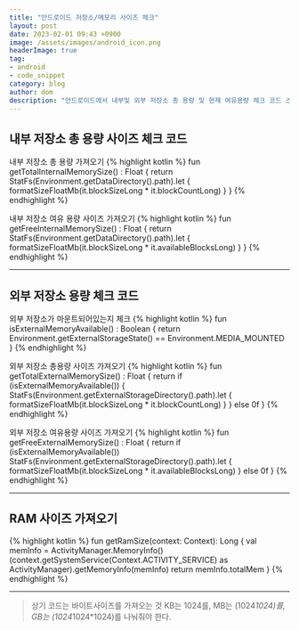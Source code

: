 ```yaml
---
title: "안드로이드 저장소/메모리 사이즈 체크"
layout: post
date: 2023-02-01 09:43 +0900
image: /assets/images/android_icon.png
headerImage: true
tag:
- android
- code_snippet
category: blog
author: dom
description: "안드로이드에서 내부및 외부 저장소 총 용량 및 현재 여유용량 체크 코드 스니펫"
---
```


## 내부 저장소 총 용량 사이즈 체크 코드

내부 저장소 총 용량 가져오기
{% highlight kotlin %}
fun getTotalInternalMemorySize() : Float {
    return StatFs(Environment.getDataDirectory().path).let {
        formatSizeFloatMb(it.blockSizeLong * it.blockCountLong)
    }
}
{% endhighlight %}


내부 저장소 여유 용량 사이즈 가져오기
{% highlight kotlin %}
fun getFreeInternalMemorySize() : Float {
    return StatFs(Environment.getDataDirectory().path).let {
        formatSizeFloatMb(it.blockSizeLong * it.availableBlocksLong)
    }
}
{% endhighlight %}

---

## 외부 저장소 용량 체크 코드

외부 저장소가 마운트되어있는지 체크
{% highlight kotlin %}
fun isExternalMemoryAvailable() : Boolean {
    return Environment.getExternalStorageState() == Environment.MEDIA_MOUNTED
}
{% endhighlight %}


외부 저장소 총용량 사이즈 가져오기
{% highlight kotlin %}
fun getTotalExternalMemorySize() : Float {
    return if (isExternalMemoryAvailable()) {
        StatFs(Environment.getExternalStorageDirectory().path).let {
            formatSizeFloatMb(it.blockSizeLong * it.blockCountLong)
        }
    } else 0f
}
{% endhighlight %}


외부 저장소 여유용량 사이즈 가져오기
{% highlight kotlin %}
fun getFreeExternalMemorySize() : Float {
    return if (isExternalMemoryAvailable())
        StatFs(Environment.getExternalStorageDirectory().path).let {
            formatSizeFloatMb(it.blockSizeLong * it.availableBlocksLong)
        }
    else 0f
}
{% endhighlight %}

---

## RAM 사이즈 가져오기
{% highlight kotlin %}
fun getRamSize(context: Context): Long {
    val memInfo = ActivityManager.MemoryInfo()
    (context.getSystemService(Context.ACTIVITY_SERVICE) as ActivityManager).getMemoryInfo(memInfo)
    return memInfo.totalMem
}
{% endhighlight %}

---
> 상기 코드는 바이트사이즈를 가져오는 것 KB는 1024를, MB는 (1024*1024)를, GB는 (1024*1024*1024)를 나눠줘야 한다.

